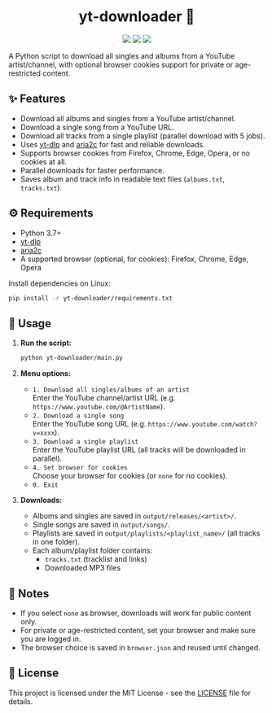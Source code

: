 <div align="center">


# yt-downloader 🎵
![](https://img.shields.io/github/last-commit/Pako3549/yt-downloader?&style=for-the-badge&color=8272a4&logoColor=D9E0EE&labelColor=292324)
![](https://img.shields.io/github/stars/Pako3549/yt-downloader?style=for-the-badge&logo=polestar&color=FFB1C8&logoColor=D9E0EE&labelColor=292324)
![](https://img.shields.io/github/repo-size/Pako3549/yt-downloader?color=CAC992&label=SIZE&logo=files&style=for-the-badge&logoColor=D9E0EE&labelColor=292324)

</div>

A Python script to download all singles and albums from a YouTube artist/channel, with optional browser cookies support for private or age-restricted content.

## ✨ Features

- Download all albums and singles from a YouTube artist/channel.
- Download a single song from a YouTube URL.
- Download all tracks from a single playlist (parallel download with 5 jobs).
- Uses [yt-dlp](https://github.com/yt-dlp/yt-dlp) and [aria2c](https://aria2.github.io/) for fast and reliable downloads.
- Supports browser cookies from Firefox, Chrome, Edge, Opera, or no cookies at all.
- Parallel downloads for faster performance.
- Saves album and track info in readable text files (`albums.txt`, `tracks.txt`).

## ⚙️ Requirements

- Python 3.7+
- [yt-dlp](https://github.com/yt-dlp/yt-dlp)
- [aria2c](https://aria2.github.io/)
- A supported browser (optional, for cookies): Firefox, Chrome, Edge, Opera

Install dependencies on Linux:
```sh
pip install -r yt-downloader/requirements.txt
```

## 🚀 Usage

1. **Run the script:**
   ```sh
   python yt-downloader/main.py
   ```

2. **Menu options:**
   - `1. Download all singles/albums of an artist`  
     Enter the YouTube channel/artist URL (e.g. `https://www.youtube.com/@ArtistName`).
   - `2. Download a single song`  
     Enter the YouTube song URL (e.g. `https://www.youtube.com/watch?v=xxxx`).
   - `3. Download a single playlist`  
     Enter the YouTube playlist URL (all tracks will be downloaded in parallel).
   - `4. Set browser for cookies`  
     Choose your browser for cookies (or `none` for no cookies).
   - `0. Exit`

3. **Downloads:**
   - Albums and singles are saved in `output/releases/<artist>/`.
   - Single songs are saved in `output/songs/`.
   - Playlists are saved in `output/playlists/<playlist_name>/` (all tracks in one folder).
   - Each album/playlist folder contains:
     - `tracks.txt` (tracklist and links)
     - Downloaded MP3 files

## 📝 Notes

- If you select `none` as browser, downloads will work for public content only.
- For private or age-restricted content, set your browser and make sure you are logged in.
- The browser choice is saved in `browser.json` and reused until changed.

## 📄 License

This project is licensed under the MIT License - see the [LICENSE](LICENSE) file for details.